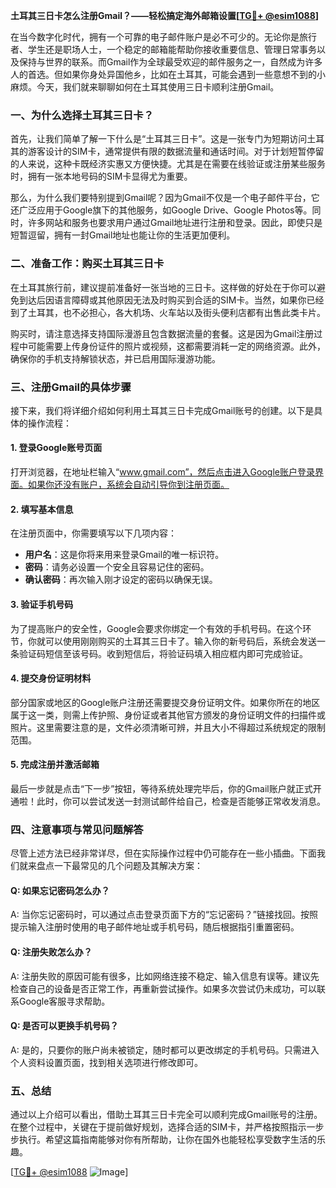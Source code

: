 **土耳其三日卡怎么注册Gmail？——轻松搞定海外邮箱设置[[TG💪+ @esim1088](https://t.me/s/esim1088)]**

在当今数字化时代，拥有一个可靠的电子邮件账户是必不可少的。无论你是旅行者、学生还是职场人士，一个稳定的邮箱能帮助你接收重要信息、管理日常事务以及保持与世界的联系。而Gmail作为全球最受欢迎的邮件服务之一，自然成为许多人的首选。但如果你身处异国他乡，比如在土耳其，可能会遇到一些意想不到的小麻烦。今天，我们就来聊聊如何在土耳其使用三日卡顺利注册Gmail。

### 一、为什么选择土耳其三日卡？

首先，让我们简单了解一下什么是“土耳其三日卡”。这是一张专门为短期访问土耳其的游客设计的SIM卡，通常提供有限的数据流量和通话时间。对于计划短暂停留的人来说，这种卡既经济实惠又方便快捷。尤其是在需要在线验证或注册某些服务时，拥有一张本地号码的SIM卡显得尤为重要。

那么，为什么我们要特别提到Gmail呢？因为Gmail不仅是一个电子邮件平台，它还广泛应用于Google旗下的其他服务，如Google Drive、Google Photos等。同时，许多网站和服务也要求用户通过Gmail地址进行注册和登录。因此，即使只是短暂逗留，拥有一封Gmail地址也能让你的生活更加便利。

### 二、准备工作：购买土耳其三日卡

在土耳其旅行前，建议提前准备好一张当地的三日卡。这样做的好处在于你可以避免到达后因语言障碍或其他原因无法及时购买到合适的SIM卡。当然，如果你已经到了土耳其，也不必担心，各大机场、火车站以及街头便利店都有出售此类卡片。

购买时，请注意选择支持国际漫游且包含数据流量的套餐。这是因为Gmail注册过程中可能需要上传身份证件的照片或视频，这都需要消耗一定的网络资源。此外，确保你的手机支持解锁状态，并已启用国际漫游功能。

### 三、注册Gmail的具体步骤

接下来，我们将详细介绍如何利用土耳其三日卡完成Gmail账号的创建。以下是具体的操作流程：

#### 1. 登录Google账号页面

打开浏览器，在地址栏输入“www.gmail.com”，然后点击进入Google账户登录界面。如果你还没有账户，系统会自动引导你到注册页面。

#### 2. 填写基本信息

在注册页面中，你需要填写以下几项内容：
- **用户名**：这是你将来用来登录Gmail的唯一标识符。
- **密码**：请务必设置一个安全且容易记住的密码。
- **确认密码**：再次输入刚才设定的密码以确保无误。

#### 3. 验证手机号码

为了提高账户的安全性，Google会要求你绑定一个有效的手机号码。在这个环节，你就可以使用刚刚购买的土耳其三日卡了。输入你的新号码后，系统会发送一条验证码短信至该号码。收到短信后，将验证码填入相应框内即可完成验证。

#### 4. 提交身份证明材料

部分国家或地区的Google账户注册还需要提交身份证明文件。如果你所在的地区属于这一类，则需上传护照、身份证或者其他官方颁发的身份证明文件的扫描件或照片。这里需要注意的是，文件必须清晰可辨，并且大小不得超过系统规定的限制范围。

#### 5. 完成注册并激活邮箱

最后一步就是点击“下一步”按钮，等待系统处理完毕后，你的Gmail账户就正式开通啦！此时，你可以尝试发送一封测试邮件给自己，检查是否能够正常收发消息。

### 四、注意事项与常见问题解答

尽管上述方法已经非常详尽，但在实际操作过程中仍可能存在一些小插曲。下面我们就来盘点一下最常见的几个问题及其解决方案：

#### Q: 如果忘记密码怎么办？
A: 当你忘记密码时，可以通过点击登录页面下方的“忘记密码？”链接找回。按照提示输入注册时使用的电子邮件地址或手机号码，随后根据指引重置密码。

#### Q: 注册失败怎么办？
A: 注册失败的原因可能有很多，比如网络连接不稳定、输入信息有误等。建议先检查自己的设备是否正常工作，再重新尝试操作。如果多次尝试仍未成功，可以联系Google客服寻求帮助。

#### Q: 是否可以更换手机号码？
A: 是的，只要你的账户尚未被锁定，随时都可以更改绑定的手机号码。只需进入个人资料设置页面，找到相关选项进行修改即可。

### 五、总结

通过以上介绍可以看出，借助土耳其三日卡完全可以顺利完成Gmail账号的注册。在整个过程中，关键在于提前做好规划，选择合适的SIM卡，并严格按照指示一步步执行。希望这篇指南能够对你有所帮助，让你在国外也能轻松享受数字生活的乐趣。

[[TG💪+ @esim1088](https://t.me/s/esim1088) ![Image](https://i.postimg.cc/4NQfJmqS/Snipaste-2025-05-13-00-14-12.png)]